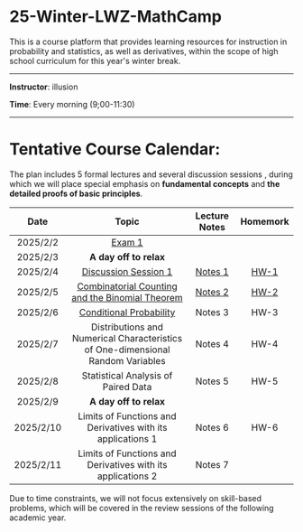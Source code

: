 # 25-Winter-LWZ-MathCamp

This is a course platform that provides learning resources for instruction in probability and statistics, as well as derivatives, within the scope of high school curriculum for this year's winter break.

---

**Instructor**: illusion

**Time**: Every morning (9;00-11:30)



---

# Tentative Course Calendar:

The plan includes 5 formal lectures and several discussion sessions , during which we will place special emphasis on **fundamental concepts** and **the detailed proofs of basic principles**.

| Date | Topic | Lecture Notes | Homemork |
|:----------:|:----------:|:----------:|:----------:|
| 2025/2/2 | [Exam 1](./Exam1.pdf) | | | |
| 2025/2/3 | **A day off to relax** | | |
| 2025/2/4 | [Discussion Session 1](./讲义/讲义1.pdf) | [Notes 1](./Notes/Notes-1.pdf) | [HW-1](./HW/HW-1.pdf) | 
| 2025/2/5 | [Combinatorial Counting and the Binomial Theorem](./讲义/讲义2.pdf) | [Notes 2](./Notes/Notes-2.pdf) | [HW-2](./HW/HW-2.pdf) | 
| 2025/2/6 | [Conditional Probability](./讲义/讲义3.pdf)  | Notes 3 | HW-3 | 
| 2025/2/7 | Distributions and Numerical Characteristics of One-dimensional Random Variables  | Notes 4 | HW-4 | 
| 2025/2/8 | Statistical Analysis of Paired Data | Notes 5 | HW-5 |
| 2025/2/9 | **A day off to relax** | | | 
| 2025/2/10 | Limits of Functions and Derivatives with its applications 1 | Notes 6 | HW-6 | 
| 2025/2/11 | Limits of Functions and Derivatives with its applications 2 | Notes 7 |  |


Due to time constraints, we will not focus extensively on skill-based problems, which will be covered in the review sessions of the following academic year.




